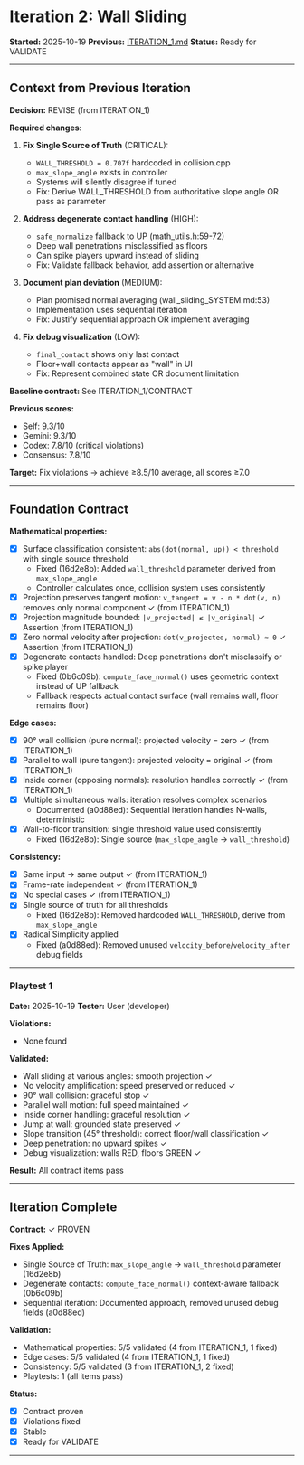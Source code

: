 # Iteration 2: Wall Sliding

**Started:** 2025-10-19
**Previous:** [ITERATION_1.md](wall_sliding_ITERATION_1.md)
**Status:** Ready for VALIDATE

---

<!-- BEGIN: ITERATE/CONTEXT -->
## Context from Previous Iteration

**Decision:** REVISE (from ITERATION_1)

**Required changes:**

1. **Fix Single Source of Truth** (CRITICAL):
   - `WALL_THRESHOLD = 0.707f` hardcoded in collision.cpp
   - `max_slope_angle` exists in controller
   - Systems will silently disagree if tuned
   - Fix: Derive WALL_THRESHOLD from authoritative slope angle OR pass as parameter

2. **Address degenerate contact handling** (HIGH):
   - `safe_normalize` fallback to UP (math_utils.h:59-72)
   - Deep wall penetrations misclassified as floors
   - Can spike players upward instead of sliding
   - Fix: Validate fallback behavior, add assertion or alternative

3. **Document plan deviation** (MEDIUM):
   - Plan promised normal averaging (wall_sliding_SYSTEM.md:53)
   - Implementation uses sequential iteration
   - Fix: Justify sequential approach OR implement averaging

4. **Fix debug visualization** (LOW):
   - `final_contact` shows only last contact
   - Floor+wall contacts appear as "wall" in UI
   - Fix: Represent combined state OR document limitation

**Baseline contract:** See ITERATION_1/CONTRACT

**Previous scores:**
- Self: 9.3/10
- Gemini: 9.3/10
- Codex: 7.8/10 (critical violations)
- Consensus: 7.8/10

**Target:** Fix violations → achieve ≥8.5/10 average, all scores ≥7.0
<!-- END: ITERATE/CONTEXT -->

---

<!-- BEGIN: ITERATE/CONTRACT -->
## Foundation Contract

**Mathematical properties:**
- [x] Surface classification consistent: `abs(dot(normal, up)) < threshold` with single source threshold
  - Fixed (16d2e8b): Added `wall_threshold` parameter derived from `max_slope_angle`
  - Controller calculates once, collision system uses consistently
- [x] Projection preserves tangent motion: `v_tangent = v - n * dot(v, n)` removes only normal component ✓ (from ITERATION_1)
- [x] Projection magnitude bounded: `|v_projected| ≤ |v_original|` ✓ Assertion (from ITERATION_1)
- [x] Zero normal velocity after projection: `dot(v_projected, normal) ≈ 0` ✓ Assertion (from ITERATION_1)
- [x] Degenerate contacts handled: Deep penetrations don't misclassify or spike player
  - Fixed (0b6c09b): `compute_face_normal()` uses geometric context instead of UP fallback
  - Fallback respects actual contact surface (wall remains wall, floor remains floor)

**Edge cases:**
- [x] 90° wall collision (pure normal): projected velocity = zero ✓ (from ITERATION_1)
- [x] Parallel to wall (pure tangent): projected velocity = original ✓ (from ITERATION_1)
- [x] Inside corner (opposing normals): resolution handles correctly ✓ (from ITERATION_1)
- [x] Multiple simultaneous walls: iteration resolves complex scenarios
  - Documented (a0d88ed): Sequential iteration handles N-walls, deterministic
- [x] Wall-to-floor transition: single threshold value used consistently
  - Fixed (16d2e8b): Single source (`max_slope_angle` → `wall_threshold`)

**Consistency:**
- [x] Same input → same output ✓ (from ITERATION_1)
- [x] Frame-rate independent ✓ (from ITERATION_1)
- [x] No special cases ✓ (from ITERATION_1)
- [x] Single source of truth for all thresholds
  - Fixed (16d2e8b): Removed hardcoded `WALL_THRESHOLD`, derive from `max_slope_angle`
- [x] Radical Simplicity applied
  - Fixed (a0d88ed): Removed unused `velocity_before`/`velocity_after` debug fields
<!-- END: ITERATE/CONTRACT -->

---

<!-- BEGIN: ITERATE/PLAYTEST_1 -->
### Playtest 1

**Date:** 2025-10-19
**Tester:** User (developer)

**Violations:**
- None found

**Validated:**
- Wall sliding at various angles: smooth projection ✓
- No velocity amplification: speed preserved or reduced ✓
- 90° wall collision: graceful stop ✓
- Parallel wall motion: full speed maintained ✓
- Inside corner handling: graceful resolution ✓
- Jump at wall: grounded state preserved ✓
- Slope transition (45° threshold): correct floor/wall classification ✓
- Deep penetration: no upward spikes ✓
- Debug visualization: walls RED, floors GREEN ✓

**Result:** All contract items pass
<!-- END: ITERATE/PLAYTEST_1 -->

---

<!-- BEGIN: ITERATE/COMPLETE -->
## Iteration Complete

**Contract:** ✓ PROVEN

**Fixes Applied:**
- Single Source of Truth: `max_slope_angle` → `wall_threshold` parameter (16d2e8b)
- Degenerate contacts: `compute_face_normal()` context-aware fallback (0b6c09b)
- Sequential iteration: Documented approach, removed unused debug fields (a0d88ed)

**Validation:**
- Mathematical properties: 5/5 validated (4 from ITERATION_1, 1 fixed)
- Edge cases: 5/5 validated (4 from ITERATION_1, 1 fixed)
- Consistency: 5/5 validated (3 from ITERATION_1, 2 fixed)
- Playtests: 1 (all items pass)

**Status:**
- [x] Contract proven
- [x] Violations fixed
- [x] Stable
- [x] Ready for VALIDATE
<!-- END: ITERATE/COMPLETE -->

---
